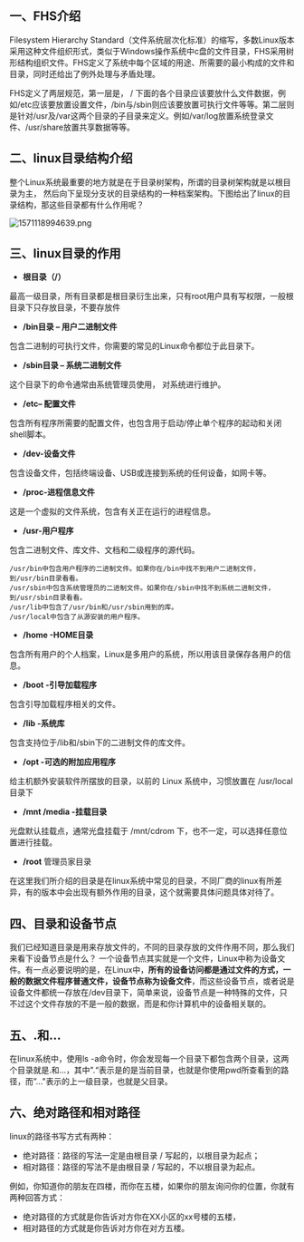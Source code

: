 ## 一、FHS介绍

Filesystem Hierarchy Standard（文件系统层次化标准）的缩写，多数Linux版本采用这种文件组织形式，类似于Windows操作系统中c盘的文件目录，FHS采用树形结构组织文件。FHS定义了系统中每个区域的用途、所需要的最小构成的文件和目录，同时还给出了例外处理与矛盾处理。

FHS定义了两层规范，第一层是， / 下面的各个目录应该要放什么文件数据，例如/etc应该要放置设置文件，/bin与/sbin则应该要放置可执行文件等等。第二层则是针对/usr及/var这两个目录的子目录来定义。例如/var/log放置系统登录文件、/usr/share放置共享数据等等。

## 二、linux目录结构介绍

整个Linux系统最重要的地方就是在于目录树架构，所谓的目录树架构就是以根目录为主， 然后向下呈现分支状的目录结构的一种档案架构。下图给出了linux的目录结构，那这些目录都有什么作用呢？

![1571118994639.png](https://www.zutuanxue.com:8000/static/media/images/2020/10/11/1602390979455.png)

## 三、linux目录的作用

- **根目录（/）**

最高一级目录，所有目录都是根目录衍生出来，只有root用户具有写权限，一般根目录下只存放目录，不要存放件

- **/bin目录 – 用户二进制文件**

包含二进制的可执行文件，你需要的常见的Linux命令都位于此目录下。

- **/sbin目录 – 系统二进制文件**

这个目录下的命令通常由系统管理员使用， 对系统进行维护。

- **/etc– 配置文件**

包含所有程序所需要的配置文件，也包含用于启动/停止单个程序的起动和关闭shell脚本。

- **/dev-设备文件**

包含设备文件，包括终端设备、USB或连接到系统的任何设备，如网卡等。

- **/proc-进程信息文件**

这是一个虚拟的文件系统，包含有关正在运行的进程信息。

- **/usr-用户程序**

包含二进制文件、库文件、文档和二级程序的源代码。

```
/usr/bin中包含用户程序的二进制文件。如果你在/bin中找不到用户二进制文件，到/usr/bin目录看看。
/usr/sbin中包含系统管理员的二进制文件。如果你在/sbin中找不到系统二进制文件，到/usr/sbin目录看看。
/usr/lib中包含了/usr/bin和/usr/sbin用到的库。
/usr/local中包含了从源安装的用户程序。
```

- **/home -HOME目录**

包含所有用户的个人档案，Linux是多用户的系统，所以用该目录保存各用户的信息。

- **/boot -引导加载程序**

包含引导加载程序相关的文件。

- **/lib -系统库**

包含支持位于/lib和/sbin下的二进制文件的库文件。

- **/opt -可选的附加应用程序**

给主机额外安装软件所摆放的目录，以前的 Linux 系统中，习惯放置在 /usr/local 目录下

- **/mnt /media -挂载目录**

光盘默认挂载点，通常光盘挂载于 /mnt/cdrom 下，也不一定，可以选择任意位置进行挂载。

- **/root** 管理员家目录

在这里我们所介绍的目录是在linux系统中常见的目录，不同厂商的linux有所差异，有的版本中会出现有额外作用的目录，这个就需要具体问题具体对待了。

## 四、目录和设备节点

我们已经知道目录是用来存放文件的，不同的目录存放的文件作用不同，那么我们来看下设备节点是什么？ 一个设备节点其实就是一个文件，Linux中称为设备文件。有一点必要说明的是，在Linux中，**所有的设备访问都是通过文件的方式，一般的数据文件程序普通文件，设备节点称为设备文件**，而这些设备节点，或者说是设备文件都统一存放在/dev目录下，简单来说，设备节点是一种特殊的文件，只不过这个文件存放的不是一般的数据，而是和你计算机中的设备相关联的。

## 五、.和…

在linux系统中，使用ls -a命令时，你会发现每一个目录下都包含两个目录，这两个目录就是.和…，其中".“表示是的是当前目录，也就是你使用pwd所查看到的路径，而”…"表示的上一级目录，也就是父目录。

## 六、绝对路径和相对路径

linux的路径书写方式有两种：

- 绝对路径：路径的写法一定是由根目录 / 写起的，以根目录为起点；
- 相对路径：路径的写法不是由根目录 / 写起的，不以根目录为起点。

例如，你知道你的朋友在四楼，而你在五楼，如果你的朋友询问你的位置，你就有两种回答方式：

- 绝对路径的方式就是你告诉对方你在XX小区的xx号楼的五楼，
- 相对路径的方式就是你告诉对方你在对方五楼。